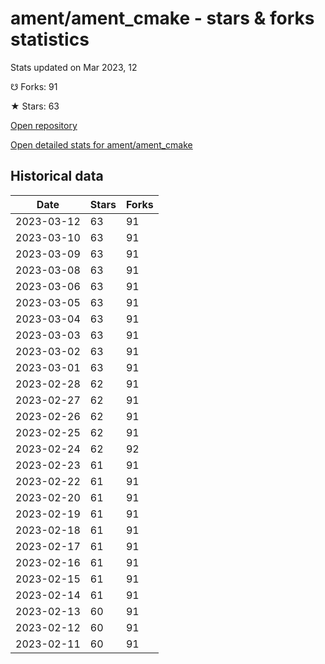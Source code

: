 # ament/ament_cmake - stars & forks statistics

Stats updated on Mar 2023, 12

☋ Forks: 91

★ Stars: 63

[Open repository](https://github.com/ament/ament_cmake)

[Open detailed stats for ament/ament_cmake](https://reviewgithub.com/rep/ament/ament_cmake)

## Historical data
| Date | Stars | Forks |
|------|-------|-------|
| 2023-03-12 | 63 | 91 | 
| 2023-03-10 | 63 | 91 | 
| 2023-03-09 | 63 | 91 | 
| 2023-03-08 | 63 | 91 | 
| 2023-03-06 | 63 | 91 | 
| 2023-03-05 | 63 | 91 | 
| 2023-03-04 | 63 | 91 | 
| 2023-03-03 | 63 | 91 | 
| 2023-03-02 | 63 | 91 | 
| 2023-03-01 | 63 | 91 | 
| 2023-02-28 | 62 | 91 | 
| 2023-02-27 | 62 | 91 | 
| 2023-02-26 | 62 | 91 | 
| 2023-02-25 | 62 | 91 | 
| 2023-02-24 | 62 | 92 | 
| 2023-02-23 | 61 | 91 | 
| 2023-02-22 | 61 | 91 | 
| 2023-02-20 | 61 | 91 | 
| 2023-02-19 | 61 | 91 | 
| 2023-02-18 | 61 | 91 | 
| 2023-02-17 | 61 | 91 | 
| 2023-02-16 | 61 | 91 | 
| 2023-02-15 | 61 | 91 | 
| 2023-02-14 | 61 | 91 | 
| 2023-02-13 | 60 | 91 | 
| 2023-02-12 | 60 | 91 | 
| 2023-02-11 | 60 | 91 | 

